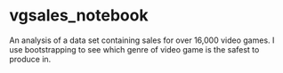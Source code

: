 # vgsales_notebook
An analysis of a data set containing sales for over 16,000 video games. I use bootstrapping to see which genre of video game is the safest to produce in.
